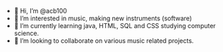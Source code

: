 - 👋 Hi, I’m @acb100
- 👀 I’m interested in music, making new instruments (software)
- 🌱 I’m currently learning java, HTML, SQL and CSS studying computer science.
- 💞️ I’m looking to collaborate on various music related projects.

<!---
acb100/acb100 is a ✨ special ✨ repository because its `README.md` (this file) appears on your GitHub profile.
You can click the Preview link to take a look at your changes.
--->
